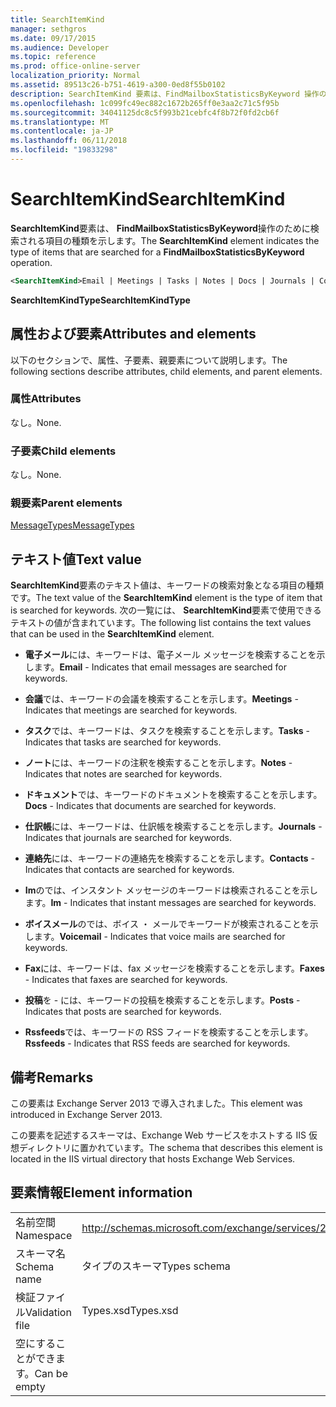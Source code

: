 ```yaml
---
title: SearchItemKind
manager: sethgros
ms.date: 09/17/2015
ms.audience: Developer
ms.topic: reference
ms.prod: office-online-server
localization_priority: Normal
ms.assetid: 89513c26-b751-4619-a300-0ed8f55b0102
description: SearchItemKind 要素は、FindMailboxStatisticsByKeyword 操作のために検索される項目の種類を示します。
ms.openlocfilehash: 1c099fc49ec882c1672b265ff0e3aa2c71c5f95b
ms.sourcegitcommit: 34041125dc8c5f993b21cebfc4f8b72f0fd2cb6f
ms.translationtype: MT
ms.contentlocale: ja-JP
ms.lasthandoff: 06/11/2018
ms.locfileid: "19833298"
---
```

# <a name="searchitemkind"></a><span data-ttu-id="fa811-103">SearchItemKind</span><span class="sxs-lookup"><span data-stu-id="fa811-103">SearchItemKind</span></span>

<span data-ttu-id="fa811-104">**SearchItemKind**要素は、 **FindMailboxStatisticsByKeyword**操作のために検索される項目の種類を示します。</span><span class="sxs-lookup"><span data-stu-id="fa811-104">The **SearchItemKind** element indicates the type of items that are searched for a **FindMailboxStatisticsByKeyword** operation.</span></span> 
  
```XML
<SearchItemKind>Email | Meetings | Tasks | Notes | Docs | Journals | Contacts | Im | Voicemail | Faxes | Posts | Rssfeeds</SearchItemKind>
```

 <span data-ttu-id="fa811-105">**SearchItemKindType**</span><span class="sxs-lookup"><span data-stu-id="fa811-105">**SearchItemKindType**</span></span>
## <a name="attributes-and-elements"></a><span data-ttu-id="fa811-106">属性および要素</span><span class="sxs-lookup"><span data-stu-id="fa811-106">Attributes and elements</span></span>

<span data-ttu-id="fa811-107">以下のセクションで、属性、子要素、親要素について説明します。</span><span class="sxs-lookup"><span data-stu-id="fa811-107">The following sections describe attributes, child elements, and parent elements.</span></span>
  
### <a name="attributes"></a><span data-ttu-id="fa811-108">属性</span><span class="sxs-lookup"><span data-stu-id="fa811-108">Attributes</span></span>

<span data-ttu-id="fa811-109">なし。</span><span class="sxs-lookup"><span data-stu-id="fa811-109">None.</span></span>
  
### <a name="child-elements"></a><span data-ttu-id="fa811-110">子要素</span><span class="sxs-lookup"><span data-stu-id="fa811-110">Child elements</span></span>

<span data-ttu-id="fa811-111">なし。</span><span class="sxs-lookup"><span data-stu-id="fa811-111">None.</span></span>
  
### <a name="parent-elements"></a><span data-ttu-id="fa811-112">親要素</span><span class="sxs-lookup"><span data-stu-id="fa811-112">Parent elements</span></span>

[<span data-ttu-id="fa811-113">MessageTypes</span><span class="sxs-lookup"><span data-stu-id="fa811-113">MessageTypes</span></span>](messagetypes.md)
  
## <a name="text-value"></a><span data-ttu-id="fa811-114">テキスト値</span><span class="sxs-lookup"><span data-stu-id="fa811-114">Text value</span></span>

<span data-ttu-id="fa811-115">**SearchItemKind**要素のテキスト値は、キーワードの検索対象となる項目の種類です。</span><span class="sxs-lookup"><span data-stu-id="fa811-115">The text value of the **SearchItemKind** element is the type of item that is searched for keywords.</span></span> <span data-ttu-id="fa811-116">次の一覧には、 **SearchItemKind**要素で使用できるテキストの値が含まれています。</span><span class="sxs-lookup"><span data-stu-id="fa811-116">The following list contains the text values that can be used in the **SearchItemKind** element.</span></span> 
  
- <span data-ttu-id="fa811-117">**電子メール**には、キーワードは、電子メール メッセージを検索することを示します。</span><span class="sxs-lookup"><span data-stu-id="fa811-117">**Email** - Indicates that email messages are searched for keywords.</span></span> 
    
- <span data-ttu-id="fa811-118">**会議**では、キーワードの会議を検索することを示します。</span><span class="sxs-lookup"><span data-stu-id="fa811-118">**Meetings** - Indicates that meetings are searched for keywords.</span></span> 
    
- <span data-ttu-id="fa811-119">**タスク**では、キーワードは、タスクを検索することを示します。</span><span class="sxs-lookup"><span data-stu-id="fa811-119">**Tasks** - Indicates that tasks are searched for keywords.</span></span> 
    
- <span data-ttu-id="fa811-120">**ノート**には、キーワードの注釈を検索することを示します。</span><span class="sxs-lookup"><span data-stu-id="fa811-120">**Notes** - Indicates that notes are searched for keywords.</span></span> 
    
- <span data-ttu-id="fa811-121">**ドキュメント**では、キーワードのドキュメントを検索することを示します。</span><span class="sxs-lookup"><span data-stu-id="fa811-121">**Docs** - Indicates that documents are searched for keywords.</span></span> 
    
- <span data-ttu-id="fa811-122">**仕訳帳**には、キーワードは、仕訳帳を検索することを示します。</span><span class="sxs-lookup"><span data-stu-id="fa811-122">**Journals** - Indicates that journals are searched for keywords.</span></span> 
    
- <span data-ttu-id="fa811-123">**連絡先**には、キーワードの連絡先を検索することを示します。</span><span class="sxs-lookup"><span data-stu-id="fa811-123">**Contacts** - Indicates that contacts are searched for keywords.</span></span> 
    
- <span data-ttu-id="fa811-124">**Im**のでは、インスタント メッセージのキーワードは検索されることを示します。</span><span class="sxs-lookup"><span data-stu-id="fa811-124">**Im** - Indicates that instant messages are searched for keywords.</span></span> 
    
- <span data-ttu-id="fa811-125">**ボイスメール**のでは、ボイス ・ メールでキーワードが検索されることを示します。</span><span class="sxs-lookup"><span data-stu-id="fa811-125">**Voicemail** - Indicates that voice mails are searched for keywords.</span></span> 
    
- <span data-ttu-id="fa811-126">**Fax**には、キーワードは、fax メッセージを検索することを示します。</span><span class="sxs-lookup"><span data-stu-id="fa811-126">**Faxes** - Indicates that faxes are searched for keywords.</span></span> 
    
- <span data-ttu-id="fa811-127">**投稿**を - には、キーワードの投稿を検索することを示します。</span><span class="sxs-lookup"><span data-stu-id="fa811-127">**Posts** - Indicates that posts are searched for keywords.</span></span> 
    
- <span data-ttu-id="fa811-128">**Rssfeeds**では、キーワードの RSS フィードを検索することを示します。</span><span class="sxs-lookup"><span data-stu-id="fa811-128">**Rssfeeds** - Indicates that RSS feeds are searched for keywords.</span></span> 
    
## <a name="remarks"></a><span data-ttu-id="fa811-129">備考</span><span class="sxs-lookup"><span data-stu-id="fa811-129">Remarks</span></span>

<span data-ttu-id="fa811-130">この要素は Exchange Server 2013 で導入されました。</span><span class="sxs-lookup"><span data-stu-id="fa811-130">This element was introduced in Exchange Server 2013.</span></span>
  
<span data-ttu-id="fa811-131">この要素を記述するスキーマは、Exchange Web サービスをホストする IIS 仮想ディレクトリに置かれています。</span><span class="sxs-lookup"><span data-stu-id="fa811-131">The schema that describes this element is located in the IIS virtual directory that hosts Exchange Web Services.</span></span>
  
## <a name="element-information"></a><span data-ttu-id="fa811-132">要素情報</span><span class="sxs-lookup"><span data-stu-id="fa811-132">Element information</span></span>

|||
|:-----|:-----|
|<span data-ttu-id="fa811-133">名前空間</span><span class="sxs-lookup"><span data-stu-id="fa811-133">Namespace</span></span>  <br/> |http://schemas.microsoft.com/exchange/services/2006/types  <br/> |
|<span data-ttu-id="fa811-134">スキーマ名</span><span class="sxs-lookup"><span data-stu-id="fa811-134">Schema name</span></span>  <br/> |<span data-ttu-id="fa811-135">タイプのスキーマ</span><span class="sxs-lookup"><span data-stu-id="fa811-135">Types schema</span></span>  <br/> |
|<span data-ttu-id="fa811-136">検証ファイル</span><span class="sxs-lookup"><span data-stu-id="fa811-136">Validation file</span></span>  <br/> |<span data-ttu-id="fa811-137">Types.xsd</span><span class="sxs-lookup"><span data-stu-id="fa811-137">Types.xsd</span></span>  <br/> |
|<span data-ttu-id="fa811-138">空にすることができます。</span><span class="sxs-lookup"><span data-stu-id="fa811-138">Can be empty</span></span>  <br/> ||
   


